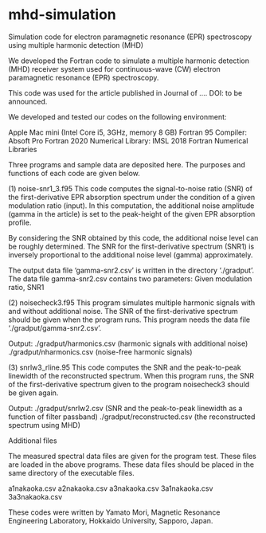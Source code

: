 # mhd-simulation
Simulation code for electron paramagnetic resonance (EPR) spectroscopy using multiple harmonic detection (MHD)

We developed the Fortran code to simulate a multiple harmonic detection (MHD) receiver system used for continuous-wave (CW) electron paramagnetic resonance (EPR) spectroscopy.

This code was used for the article published in Journal of ....
DOI: to be announced.

We developed and tested our codes on the following environment:

Apple Mac mini (Intel Core i5, 3GHz, memory 8 GB)
Fortran 95 Compiler: Absoft Pro Fortran 2020
Numerical Library: IMSL 2018 Fortran Numerical Libraries

Three programs and sample data are deposited here. The purposes and functions of each code are given below.

(1) noise-snr1_3.f95
This code computes the signal-to-noise ratio (SNR) of the first-derivative EPR absorption spectrum under the condition of a given modulation ratio (input). In this computation, the additional noise amplitude (gamma in the article) is set to the peak-height of the given EPR absorption profile.

By considering the SNR obtained by this code, the additional noise level can be roughly determined. The SNR for the first-derivative spectrum (SNR1) is inversely proportional to the additional noise level (gamma) approximately.

The output data file ‘gamma-snr2.csv’ is written in the directory ‘./gradput’.
The data file gamma-snr2.csv contains two parameters:
Given modulation ratio, SNR1

(2) noisecheck3.f95
This program simulates multiple harmonic signals with and without additional noise. The SNR of the first-derivative spectrum should be given when the program runs.
This program needs the data file ‘./gradput/gamma-snr2.csv’.

Output:
./gradput/harmonics.csv (harmonic signals with additional noise)
./gradput/nharmonics.csv (noise-free harmonic signals)

(3) snrlw3_rline.95
This code computes the SNR and the peak-to-peak linewidth of the reconstructed spectrum.
When this program runs, the SNR of the first-derivative spectrum given to the program noisecheck3 should be given again.

Output:
./gradput/snrlw2.csv (SNR and the peak-to-peak linewidth as a function of filter passband)
./gradput/reconstructed.csv (the reconstructed spectrum using MHD)

Additional files

The measured spectral data files are given for the program test. These files are loaded in the above programs. These data files should be placed in the same directory of the executable files.

a1nakaoka.csv
a2nakaoka.csv
a3nakaoka.csv
3a1nakaoka.csv
3a3nakaoka.csv


These codes were written by Yamato Mori, Magnetic Resonance Engineering Laboratory, Hokkaido University, Sapporo, Japan.


